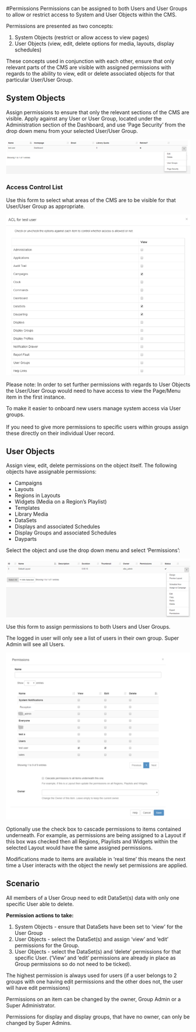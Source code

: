 <!--toc=users-->

#Permissions
Permissions can be assigned to both Users and User Groups to allow or restrict access to System and User Objects within the CMS.

Permissions are presented as two concepts:
1. System Objects (restrict or allow access to view pages)
2. User Objects (view, edit, delete options for media, layouts, display schedules)

These concepts used in conjunction with each other, ensure that only relevant parts of the CMS are visible with assigned permissions with regards to the ability to view, edit or delete associated objects for that particular User/User Group. 



## System Objects
Assign permissions to ensure that only the relevant sections of the CMS are visible. Apply against any User or User Group, located under the Administration section of the Dashboard, and use ‘Page Security’ from the drop down menu from your selected User/User Group.

![Users Grid showing the Row Menu](img/users_row_menu.png)

### Access Control List

Use this form to select what areas of the CMS are to be visible for that User/User Group as appropriate. 

![Page Security Form](img/users_page_security.png)

Please note: In order to set further permissions with regards to User Objects the User/User Group would need to have access to view the Page/Menu item in the first instance.

<div class="top-tip">To make it easier to onboard new users manage system access via User groups.<br><br>If you need to give more permissions to specific users within groups assign these directly on their individual User record.</div>



## User Objects
Assign view, edit, delete permissions on the object itself. The following objects have assignable permissions: 

- Campaigns
- Layouts
- Regions in Layouts
- Widgets (Media on a Region’s Playlist)
- Templates
- Library Media
- DataSets
- Displays and associated Schedules
- Display Groups and associated Schedules
- Dayparts

Select the object and use the drop down menu and select ‘Permissions’:

![User Object Row Menu](img/user_permissions_userobject_rowmenu.png)

Use this form to assign permissions to both Users and User Groups.

<div class="top-tip">The logged in user will only see a list of users in their own group. Super Admin will see all Users.</div>



![Permissions Form](img/users_permissions_form.png)



Optionally use the check box to cascade permissions to items contained underneath. For example, as permissions are being assigned to a Layout if this box was checked then all Regions, Playlists and Widgets within the selected Layout would have the same assigned permissions. 

Modifications made to items are available in ‘real time’ this means the next time a User interacts with the object the newly set permissions are applied.



## Scenario

All members of a User Group need to edit DataSet(s) data with only one specific User able to delete.

**Permission actions to take:**

1. System Objects - ensure that DataSets have been set to ‘view’ for the User Group
2. User Objects - select the DataSet(s) and assign ‘view’ and ‘edit’ permissions for the Group.
3. User Objects - select the DataSet(s) and ‘delete’ permissions for that specific User. (‘View’ and ‘edit’ permissions are already in place as Group permissions so do not need to be ticked).

<div class="top-tip">The highest permission is always used for users (if a user belongs to 2 groups with one having edit permissions and the other does not, the user will have edit permissions)</div>

Permissions on an item can be changed by the owner, Group Admin or a Super Administrator.

Permissions for display and display groups, that have no owner, can only be changed by Super Admins.